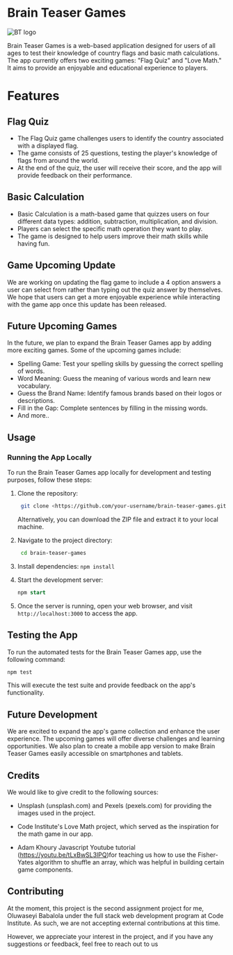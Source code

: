 # Brain Teaser Games

![BT logo](btlogo.png)

Brain Teaser Games is a web-based application designed for users of all ages to test their knowledge of country flags and basic math calculations. The app currently offers two exciting games: "Flag Quiz" and "Love Math." It aims to provide an enjoyable and educational experience to players.

# Features

## Flag Quiz

- The Flag Quiz game challenges users to identify the country associated with a displayed flag.
- The game consists of 25 questions, testing the player's knowledge of flags from around the world.
- At the end of the quiz, the user will receive their score, and the app will provide feedback on their performance.

## Basic Calculation

- Basic Calculation is a math-based game that quizzes users on four different data types: addition, subtraction, multiplication, and division.
- Players can select the specific math operation they want to play.
- The game is designed to help users improve their math skills while having fun.

## Game Upcoming Update

We are working on updating the flag game to include a 4 option answers a user can select from rather than typing out the quiz answer by themselves. We hope that users can get a more enjoyable experience while interacting with the game app once this update has been released.

## Future Upcoming Games

In the future, we plan to expand the Brain Teaser Games app by adding more exciting games. Some of the upcoming games include:

- Spelling Game: Test your spelling skills by guessing the correct spelling of words.
- Word Meaning: Guess the meaning of various words and learn new vocabulary.
- Guess the Brand Name: Identify famous brands based on their logos or descriptions.
- Fill in the Gap: Complete sentences by filling in the missing words.
- And more..
  
## Usage

### Running the App Locally

To run the Brain Teaser Games app locally for development and testing purposes, follow these steps:

1. Clone the repository:

   ```bash
    git clone <https://github.com/your-username/brain-teaser-games.git>
    ```

    Alternatively, you can download the ZIP file and extract it to your local machine.

2. Navigate to the project directory:

   ```bash
    cd brain-teaser-games
    ```

3. Install dependencies:
   `npm install`

4. Start the development server:

    ```sql
    npm start
    ```

5. Once the server is running, open your web browser, and visit `http://localhost:3000` to access the app.

## Testing the App

To run the automated tests for the Brain Teaser Games app, use the following command:

 ```bash
 npm test
 ```

This will execute the test suite and provide feedback on the app's functionality.

## Future Development

We are excited to expand the app's game collection and enhance the user experience. The upcoming games will offer diverse challenges and learning opportunities. We also plan to create a mobile app version to make Brain Teaser Games easily accessible on smartphones and tablets.

## Credits

We would like to give credit to the following sources:

- Unsplash (unsplash.com) and Pexels (pexels.com) for providing the images used in the project.

- Code Institute's Love Math project, which served as the inspiration for the math game in our app.

- Adam Khoury Javascript Youtube tutorial (https://youtu.be/tLxBwSL3lPQ)for teaching us how to use the Fisher-Yates algorithm to shuffle an array, which was helpful in building certain game components.

## Contributing

At the moment, this project is the second assignment project for me, Oluwaseyi Babalola under the full stack web development program at Code Institute. As such, we are not accepting external contributions at this time.

However, we appreciate your interest in the project, and if you have any suggestions or feedback, feel free to reach out to us

